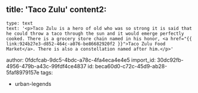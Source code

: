 title: 'Taco Zulu'
content2:
  -
    type: text
    text: '<p>Taco Zulu is a hero of old who was so strong it is said that he could throw a taco through the sun and it would emerge perfectly cooked. There is a grocery store chain named in his honor, <a href="{{ link:924b27e3-d852-464c-a076-be86682920f2 }}">Taco Zulu Food Market</a>. There is also a constellation named after him.</p>'
author: 0fdcfcab-9dc5-4bdc-a78c-4fa4eca4e4e5
import_id: 30dc92fb-4956-479b-a43c-99fdf4ce4837
id: beca60d0-c72c-45d9-ab28-5faf8979157e
tags:
  - urban-legends
